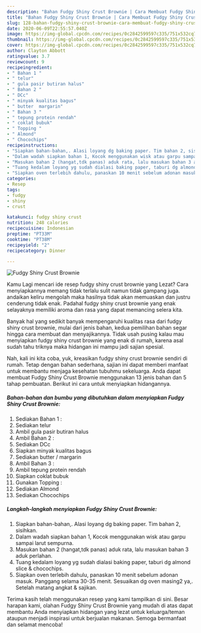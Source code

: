 ```yaml
---
description: "Bahan Fudgy Shiny Crust Brownie | Cara Membuat Fudgy Shiny Crust Brownie Yang Bikin Ngiler"
title: "Bahan Fudgy Shiny Crust Brownie | Cara Membuat Fudgy Shiny Crust Brownie Yang Bikin Ngiler"
slug: 128-bahan-fudgy-shiny-crust-brownie-cara-membuat-fudgy-shiny-crust-brownie-yang-bikin-ngiler
date: 2020-06-09T22:55:57.040Z
image: https://img-global.cpcdn.com/recipes/0c2842599597c335/751x532cq70/fudgy-shiny-crust-brownie-foto-resep-utama.jpg
thumbnail: https://img-global.cpcdn.com/recipes/0c2842599597c335/751x532cq70/fudgy-shiny-crust-brownie-foto-resep-utama.jpg
cover: https://img-global.cpcdn.com/recipes/0c2842599597c335/751x532cq70/fudgy-shiny-crust-brownie-foto-resep-utama.jpg
author: Clayton Abbott
ratingvalue: 3.7
reviewcount: 9
recipeingredient:
- " Bahan 1 "
- " telur"
- " gula pasir butiran halus"
- " Bahan 2 "
- " DCc"
- " minyak kualitas bagus"
- " butter  margarin"
- " Bahan 3 "
- " tepung protein rendah"
- " coklat bubuk"
- " Topping "
- " Almond"
- " Chocochips"
recipeinstructions:
- "Siapkan bahan-bahan,. Alasi loyang dg baking paper. Tim bahan 2, sisihkan."
- "Dalam wadah siapkan bahan 1, Kocok menggunakan wisk atau garpu sampai larut sempurna."
- "Masukan bahan 2 (hangat,tdk panas) aduk rata, lalu masukan bahan 3 aduk perlahan."
- "Tuang kedalam loyang yg sudah dialasi baking paper, taburi dg almond slice &amp; chocochips."
- "Siapkan oven terlebih dahulu, panaskan 10 menit sebelum adonan masuk. Panggang selama 30-35 menit. Sesuaikan dg oven masing2 ya,. Setelah matang angkat &amp; sajikan."
categories:
- Resep
tags:
- fudgy
- shiny
- crust

katakunci: fudgy shiny crust 
nutrition: 248 calories
recipecuisine: Indonesian
preptime: "PT33M"
cooktime: "PT38M"
recipeyield: "2"
recipecategory: Dinner

---
```



![Fudgy Shiny Crust Brownie](https://img-global.cpcdn.com/recipes/0c2842599597c335/751x532cq70/fudgy-shiny-crust-brownie-foto-resep-utama.jpg)

Kamu Lagi mencari ide resep fudgy shiny crust brownie yang Lezat? Cara menyiapkannya memang tidak terlalu sulit namun tidak gampang juga. andaikan keliru mengolah maka hasilnya tidak akan memuaskan dan justru cenderung tidak enak. Padahal fudgy shiny crust brownie yang enak selayaknya memiliki aroma dan rasa yang dapat memancing selera kita.



Banyak hal yang sedikit banyak mempengaruhi kualitas rasa dari fudgy shiny crust brownie, mulai dari jenis bahan, kedua pemilihan bahan segar hingga cara membuat dan menyajikannya. Tidak usah pusing kalau mau menyiapkan fudgy shiny crust brownie yang enak di rumah, karena asal sudah tahu triknya maka hidangan ini mampu jadi sajian spesial.


Nah, kali ini kita coba, yuk, kreasikan fudgy shiny crust brownie sendiri di rumah. Tetap dengan bahan sederhana, sajian ini dapat memberi manfaat untuk membantu menjaga kesehatan tubuhmu sekeluarga. Anda dapat membuat Fudgy Shiny Crust Brownie menggunakan 13 jenis bahan dan 5 tahap pembuatan. Berikut ini cara untuk menyiapkan hidangannya.

<!--inarticleads1-->

##### Bahan-bahan dan bumbu yang dibutuhkan dalam menyiapkan Fudgy Shiny Crust Brownie:

1. Sediakan  Bahan 1 :
1. Sediakan  telur
1. Ambil  gula pasir butiran halus
1. Ambil  Bahan 2 :
1. Sediakan  DCc
1. Siapkan  minyak kualitas bagus
1. Sediakan  butter / margarin
1. Ambil  Bahan 3 :
1. Ambil  tepung protein rendah
1. Siapkan  coklat bubuk
1. Gunakan  Topping :
1. Sediakan  Almond
1. Sediakan  Chocochips




<!--inarticleads2-->

##### Langkah-langkah menyiapkan Fudgy Shiny Crust Brownie:

1. Siapkan bahan-bahan,. Alasi loyang dg baking paper. Tim bahan 2, sisihkan.
1. Dalam wadah siapkan bahan 1, Kocok menggunakan wisk atau garpu sampai larut sempurna.
1. Masukan bahan 2 (hangat,tdk panas) aduk rata, lalu masukan bahan 3 aduk perlahan.
1. Tuang kedalam loyang yg sudah dialasi baking paper, taburi dg almond slice &amp; chocochips.
1. Siapkan oven terlebih dahulu, panaskan 10 menit sebelum adonan masuk. Panggang selama 30-35 menit. Sesuaikan dg oven masing2 ya,. Setelah matang angkat &amp; sajikan.




Terima kasih telah menggunakan resep yang kami tampilkan di sini. Besar harapan kami, olahan Fudgy Shiny Crust Brownie yang mudah di atas dapat membantu Anda menyiapkan hidangan yang lezat untuk keluarga/teman ataupun menjadi inspirasi untuk berjualan makanan. Semoga bermanfaat dan selamat mencoba!
